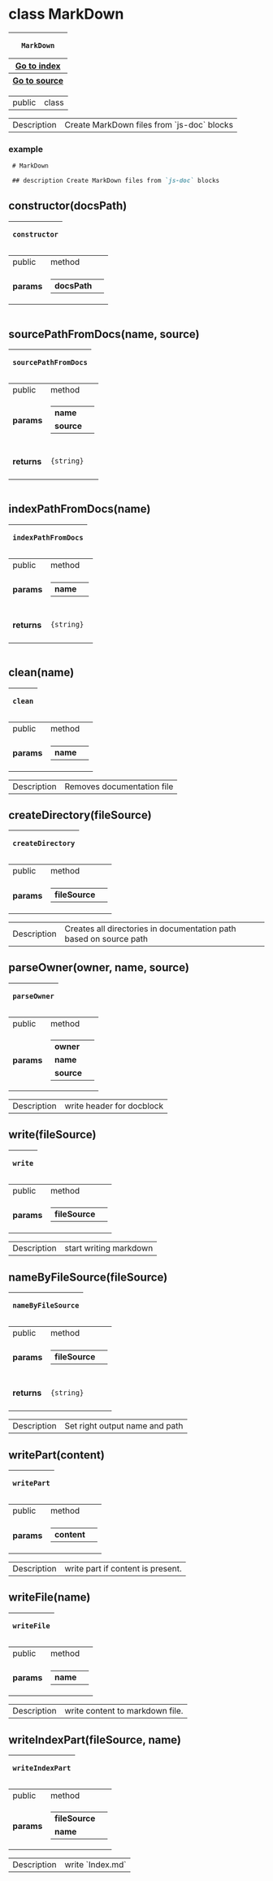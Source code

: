 
# class MarkDown 


<table>
    <thead>
        <tr>
            <th colSpan="4">
                <pre><code>MarkDown</code></pre>
            </th>
        </tr>
        <tr v-if="properties['kind'] === 'class'">
            <th>
                <a href="../Index.md">Go to index</a>
            </th>
        </tr>
        <tr v-if="properties['kind'] === 'class'">
            <th>
                <a href="">Go to source</a>
            </th>
        </tr>
    </thead>
</table>

<table>
    <tbody>
        <tr>
            <td> public</td>
            <td>
                class
            </td>
        </tr>
    </tbody>
</table>

<table>
    <tbody>
        <tr v-if="!!properties['description']">
            <td>Description</td>
            <td colSpan="3">
                Create MarkDown files from `js-doc` blocks
            </td>
        </tr>
    </tbody>
    <tfoot>
    </tfoot>
</table>

<h3 v-if="!!properties['example']">example</h3>

 ```markdown
  # MarkDown
 
  ## description Create MarkDown files from `js-doc` blocks
 
  ```


## constructor(docsPath)



<table>
    <thead>
        <tr>
            <th colSpan="4">
                <pre><code>constructor</code></pre>
            </th>
        </tr>
    </thead>
</table>

<table>
    <tbody>
        <tr>
            <td> public</td>
            <td>
                method
            </td>
        </tr>
        <trs v-if="properties['params'].length > 0">
            <td>
                <h4>params</h4>
            </td>
            <td>
                <table>
                    <tr>                        <td><b>docsPath</b></td>
                        <td><code></code></td>
</tr>                </table>
            </td>
        </trs>
    </tbody>
</table>

<table>
    <tbody>
    </tbody>
    <tfoot>
    </tfoot>
</table>


## sourcePathFromDocs(name, source)



<table>
    <thead>
        <tr>
            <th colSpan="4">
                <pre><code>sourcePathFromDocs</code></pre>
            </th>
        </tr>
    </thead>
</table>

<table>
    <tbody>
        <tr>
            <td> public</td>
            <td>
                method
            </td>
        </tr>
        <trs v-if="properties['params'].length > 0">
            <td>
                <h4>params</h4>
            </td>
            <td>
                <table>
                    <tr>                        <td><b>name</b></td>
                        <td><code></code></td>
</tr><tr>                        <td><b> source</b></td>
                        <td><code></code></td>
</tr>                </table>
            </td>
        </trs>
        <tr v-if="!!properties['return']">
            <td>
                <h4>returns</h4>
            </td>
            <td>
                <pre><code>{string}</code></pre>
            </td>
        </tr>
    </tbody>
</table>

<table>
    <tbody>
    </tbody>
    <tfoot>
    </tfoot>
</table>


## indexPathFromDocs(name)



<table>
    <thead>
        <tr>
            <th colSpan="4">
                <pre><code>indexPathFromDocs</code></pre>
            </th>
        </tr>
    </thead>
</table>

<table>
    <tbody>
        <tr>
            <td> public</td>
            <td>
                method
            </td>
        </tr>
        <trs v-if="properties['params'].length > 0">
            <td>
                <h4>params</h4>
            </td>
            <td>
                <table>
                    <tr>                        <td><b>name</b></td>
                        <td><code></code></td>
</tr>                </table>
            </td>
        </trs>
        <tr v-if="!!properties['return']">
            <td>
                <h4>returns</h4>
            </td>
            <td>
                <pre><code>{string}</code></pre>
            </td>
        </tr>
    </tbody>
</table>

<table>
    <tbody>
    </tbody>
    <tfoot>
    </tfoot>
</table>


## clean(name)



<table>
    <thead>
        <tr>
            <th colSpan="4">
                <pre><code>clean</code></pre>
            </th>
        </tr>
    </thead>
</table>

<table>
    <tbody>
        <tr>
            <td> public</td>
            <td>
                method
            </td>
        </tr>
        <trs v-if="properties['params'].length > 0">
            <td>
                <h4>params</h4>
            </td>
            <td>
                <table>
                    <tr>                        <td><b>name</b></td>
                        <td><code></code></td>
</tr>                </table>
            </td>
        </trs>
    </tbody>
</table>

<table>
    <tbody>
        <tr v-if="!!properties['description']">
            <td>Description</td>
            <td colSpan="3">
                Removes documentation file
            </td>
        </tr>
    </tbody>
    <tfoot>
    </tfoot>
</table>


## createDirectory(fileSource)



<table>
    <thead>
        <tr>
            <th colSpan="4">
                <pre><code>createDirectory</code></pre>
            </th>
        </tr>
    </thead>
</table>

<table>
    <tbody>
        <tr>
            <td> public</td>
            <td>
                method
            </td>
        </tr>
        <trs v-if="properties['params'].length > 0">
            <td>
                <h4>params</h4>
            </td>
            <td>
                <table>
                    <tr>                        <td><b>fileSource</b></td>
                        <td><code></code></td>
</tr>                </table>
            </td>
        </trs>
    </tbody>
</table>

<table>
    <tbody>
        <tr v-if="!!properties['description']">
            <td>Description</td>
            <td colSpan="3">
                Creates all directories in documentation path based on source path
            </td>
        </tr>
    </tbody>
    <tfoot>
    </tfoot>
</table>


## parseOwner(owner, name, source)



<table>
    <thead>
        <tr>
            <th colSpan="4">
                <pre><code>parseOwner</code></pre>
            </th>
        </tr>
    </thead>
</table>

<table>
    <tbody>
        <tr>
            <td> public</td>
            <td>
                method
            </td>
        </tr>
        <trs v-if="properties['params'].length > 0">
            <td>
                <h4>params</h4>
            </td>
            <td>
                <table>
                    <tr>                        <td><b>owner</b></td>
                        <td><code></code></td>
</tr><tr>                        <td><b> name</b></td>
                        <td><code></code></td>
</tr><tr>                        <td><b> source</b></td>
                        <td><code></code></td>
</tr>                </table>
            </td>
        </trs>
    </tbody>
</table>

<table>
    <tbody>
        <tr v-if="!!properties['description']">
            <td>Description</td>
            <td colSpan="3">
                write header for docblock
            </td>
        </tr>
    </tbody>
    <tfoot>
    </tfoot>
</table>


## write(fileSource)



<table>
    <thead>
        <tr>
            <th colSpan="4">
                <pre><code>write</code></pre>
            </th>
        </tr>
    </thead>
</table>

<table>
    <tbody>
        <tr>
            <td> public</td>
            <td>
                method
            </td>
        </tr>
        <trs v-if="properties['params'].length > 0">
            <td>
                <h4>params</h4>
            </td>
            <td>
                <table>
                    <tr>                        <td><b>fileSource</b></td>
                        <td><code></code></td>
</tr>                </table>
            </td>
        </trs>
    </tbody>
</table>

<table>
    <tbody>
        <tr v-if="!!properties['description']">
            <td>Description</td>
            <td colSpan="3">
                start writing markdown
            </td>
        </tr>
    </tbody>
    <tfoot>
    </tfoot>
</table>


## nameByFileSource(fileSource)



<table>
    <thead>
        <tr>
            <th colSpan="4">
                <pre><code>nameByFileSource</code></pre>
            </th>
        </tr>
    </thead>
</table>

<table>
    <tbody>
        <tr>
            <td> public</td>
            <td>
                method
            </td>
        </tr>
        <trs v-if="properties['params'].length > 0">
            <td>
                <h4>params</h4>
            </td>
            <td>
                <table>
                    <tr>                        <td><b>fileSource</b></td>
                        <td><code></code></td>
</tr>                </table>
            </td>
        </trs>
        <tr v-if="!!properties['return']">
            <td>
                <h4>returns</h4>
            </td>
            <td>
                <pre><code>{string}</code></pre>
            </td>
        </tr>
    </tbody>
</table>

<table>
    <tbody>
        <tr v-if="!!properties['description']">
            <td>Description</td>
            <td colSpan="3">
                Set right output name and path
            </td>
        </tr>
    </tbody>
    <tfoot>
    </tfoot>
</table>


## writePart(content)



<table>
    <thead>
        <tr>
            <th colSpan="4">
                <pre><code>writePart</code></pre>
            </th>
        </tr>
    </thead>
</table>

<table>
    <tbody>
        <tr>
            <td> public</td>
            <td>
                method
            </td>
        </tr>
        <trs v-if="properties['params'].length > 0">
            <td>
                <h4>params</h4>
            </td>
            <td>
                <table>
                    <tr>                        <td><b>content</b></td>
                        <td><code></code></td>
</tr>                </table>
            </td>
        </trs>
    </tbody>
</table>

<table>
    <tbody>
        <tr v-if="!!properties['description']">
            <td>Description</td>
            <td colSpan="3">
                write part if content is present.
            </td>
        </tr>
    </tbody>
    <tfoot>
    </tfoot>
</table>


## writeFile(name)



<table>
    <thead>
        <tr>
            <th colSpan="4">
                <pre><code>writeFile</code></pre>
            </th>
        </tr>
    </thead>
</table>

<table>
    <tbody>
        <tr>
            <td> public</td>
            <td>
                method
            </td>
        </tr>
        <trs v-if="properties['params'].length > 0">
            <td>
                <h4>params</h4>
            </td>
            <td>
                <table>
                    <tr>                        <td><b>name</b></td>
                        <td><code></code></td>
</tr>                </table>
            </td>
        </trs>
    </tbody>
</table>

<table>
    <tbody>
        <tr v-if="!!properties['description']">
            <td>Description</td>
            <td colSpan="3">
                write content to markdown file.
            </td>
        </tr>
    </tbody>
    <tfoot>
    </tfoot>
</table>


## writeIndexPart(fileSource, name)



<table>
    <thead>
        <tr>
            <th colSpan="4">
                <pre><code>writeIndexPart</code></pre>
            </th>
        </tr>
    </thead>
</table>

<table>
    <tbody>
        <tr>
            <td> public</td>
            <td>
                method
            </td>
        </tr>
        <trs v-if="properties['params'].length > 0">
            <td>
                <h4>params</h4>
            </td>
            <td>
                <table>
                    <tr>                        <td><b>fileSource</b></td>
                        <td><code></code></td>
</tr><tr>                        <td><b> name</b></td>
                        <td><code></code></td>
</tr>                </table>
            </td>
        </trs>
    </tbody>
</table>

<table>
    <tbody>
        <tr v-if="!!properties['description']">
            <td>Description</td>
            <td colSpan="3">
                write `Index.md`
            </td>
        </tr>
    </tbody>
    <tfoot>
    </tfoot>
</table>

